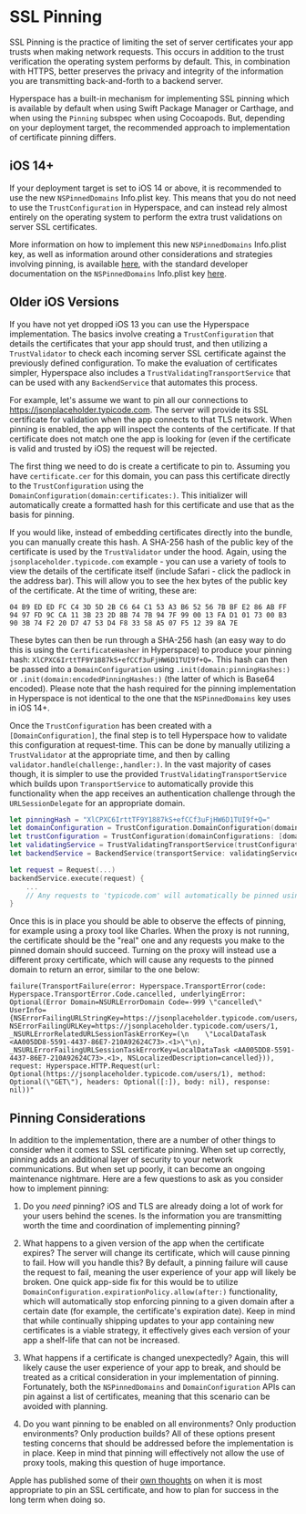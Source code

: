 # SSL Pinning

SSL Pinning is the practice of limiting the set of server certificates your app trusts when making network requests. This occurs in addition to the trust verification the operating system performs by default. This, in combination with HTTPS, better preserves the privacy and integrity of the information you are transmitting back-and-forth to a backend server.

Hyperspace has a built-in mechanism for implementing SSL pinning which is available by default when using Swift Package Manager or Carthage, and when using the `Pinning` subspec when using Cocoapods. But, depending on your deployment target, the recommended approach to implementation of certificate pinning differs.


## iOS 14+

If your deployment target is set to iOS 14 or above, it is recommended to use the new `NSPinnedDomains` Info.plist key. This means that you do not need to use the `TrustConfiguration` in Hyperspace, and can instead rely almost entirely on the operating system to perform the extra trust validations on server SSL certificates.

More information on how to implement this new `NSPinnedDomains` Info.plist key, as well as information around other considerations and strategies involving pinning, is available [here](https://developer.apple.com/news/?id=g9ejcf8y), with the standard developer documentation on the `NSPinnedDomains` Info.plist key [here](https://developer.apple.com/documentation/bundleresources/information_property_list/nsapptransportsecurity/nspinneddomains).


## Older iOS Versions

If you have not yet dropped iOS 13 you can use the Hyperspace implementation. The basics involve creating a `TrustConfiguration` that details the certificates that your app should trust, and then utilizing a `TrustValidator` to check each incoming server SSL certificate against the previously defined configuration. To make the evaluation of certificates simpler, Hyperspace also includes a `TrustValidatingTransportService` that can be used with any `BackendService` that automates this process.

For example, let's assume we want to pin all our connections to https://jsonplaceholder.typicode.com. The server will provide its SSL certificate for validation when the app connects to that TLS network. When pinning is enabled, the app will inspect the contents of the certificate. If that certificate does not match one the app is looking for (even if the certificate is valid and trusted by iOS) the request will be rejected.

The first thing we need to do is create a certificate to pin to. Assuming you have `certificate.cer` for this domain, you can pass this certificate directly to the `TrustConfiguration` using the `DomainConfiguration(domain:certificates:)`. This initializer will automatically create a formatted hash for this certificate and use that as the basis for pinning.

If you would like, instead of embedding certificates directly into the bundle, you can manually create this hash. A SHA-256 hash of the public key of the certificate is used by the `TrustValidator` under the hood. Again, using the `jsonplaceholder.typicode.com` example - you can use a variety of tools to view the details of the certificate itself (include Safari - click the padlock in the address bar). This will allow you to see the hex bytes of the public key of the certificate. At the time of writing, these are:

`04 B9 ED ED FC C4 3D 5D 2B C6 64 C1 53 A3 B6 52 56 7B BF E2 86 AB FF 94 97 FD 9C CA 11 3B 23 2D 8B 74 7B 94 7F 99 00 13 FA D1 01 73 00 B3 90 3B 74 F2 20 D7 47 53 D4 F8 33 58 A5 07 F5 12 39 8A 7E`

These bytes can then be run through a SHA-256 hash (an easy way to do this is using the `CertificateHasher` in Hyperspace) to produce your pinning hash: `XlCPXC6IrttTF9Y1887kS+efCCf3uFjHW6D1TUI9f+Q=`. This hash can then be passed into a `DomainConfiguration` using `.init(domain:pinningHashes:)` or `.init(domain:encodedPinningHashes:)` (the latter of which is Base64 encoded). Please note that the hash required for the pinning implementation in Hyperspace is not identical to the one that the `NSPinnedDomains` key uses in iOS 14+.

Once the `TrustConfiguration` has been created with a `[DomainConfiguration]`, the final step is to tell Hyperspace how to validate this configuration at request-time. This can be done by manually utilizing a `TrustValidator` at the appropriate time, and then by calling `validator.handle(challenge:,handler:)`. In the vast majority of cases though, it is simpler to use the provided `TrustValidatingTransportService` which builds upon `TransportService` to automatically provide this functionality when the app receives an authentication challenge through the `URLSessionDelegate` for an appropriate domain.

```swift
let pinningHash = "XlCPXC6IrttTF9Y1887kS+efCCf3uFjHW6D1TUI9f+Q="
let domainConfiguration = TrustConfiguration.DomainConfiguration(domain: "typicode.com", enforced: true, encodedPinningHashes: [pinningHash])
let trustConfiguration = TrustConfiguration(domainConfigurations: [domainConfiguration])
let validatingService = TrustValidatingTransportService(trustConfiguration: trustConfiguration)
let backendService = BackendService(transportService: validatingService)

let request = Request(...)
backendService.execute(request) {
    ...
    // Any requests to 'typicode.com' will automatically be pinned using the provided configuration.
}
```

Once this is in place you should be able to observe the effects of pinning, for example using a proxy tool like Charles. When the proxy is not running, the certificate should be the "real" one and any requests you make to the pinned domain should succeed. Turning on the proxy will instead use a different proxy certificate, which will cause any requests to the pinned domain to return an error, similar to the one below:


``` 
failure(TransportFailure(error: Hyperspace.TransportError(code: Hyperspace.TransportError.Code.cancelled, underlyingError: Optional(Error Domain=NSURLErrorDomain Code=-999 \"cancelled\" UserInfo={NSErrorFailingURLStringKey=https://jsonplaceholder.typicode.com/users/1, NSErrorFailingURLKey=https://jsonplaceholder.typicode.com/users/1, _NSURLErrorRelatedURLSessionTaskErrorKey=(\n    \"LocalDataTask <AA005DD8-5591-4437-86E7-210A92624C73>.<1>\"\n), _NSURLErrorFailingURLSessionTaskErrorKey=LocalDataTask <AA005DD8-5591-4437-86E7-210A92624C73>.<1>, NSLocalizedDescription=cancelled})), request: Hyperspace.HTTP.Request(url: Optional(https://jsonplaceholder.typicode.com/users/1), method: Optional(\"GET\"), headers: Optional([:]), body: nil), response: nil))"
```

## Pinning Considerations

In addition to the implementation, there are a number of other things to consider when it comes to SSL certificate pinning. When set up correctly, pinning adds an additional layer of security to your network communications. But when set up poorly, it can become an ongoing maintenance nightmare. Here are a few questions to ask as you consider how to implement pinning:

1) Do you _need_ pinning? iOS and TLS are already doing a lot of work for your users behind the scenes. Is the information you are transmitting worth the time and coordination of implementing pinning?

2) What happens to a given version of the app when the certificate expires? The server will change its certificate, which will cause pinning to fail. How will you handle this? By default, a pinning failure will cause the request to fail, meaning the user experience of your app will likely be broken. One quick app-side fix for this would be to utilize `DomainConfiguration.expirationPolicy.allow(after:)` functionality, which will automatically stop enforcing pinning to a given domain after a certain date (for example, the certificate's expiration date). Keep in mind that while continually shipping updates to your app containing new certificates is a viable strategy, it effectively gives each version of your app a shelf-life that can not be increased.

3) What happens if a certificate is changed unexpectedly? Again, this will likely cause the user experience of your app to break, and should be treated as a critical consideration in your implementation of pinning. Fortunately, both the `NSPinnedDomains` and `DomainConfiguration` APIs can pin against a list of certificates, meaning that this scenario can be avoided with planning.

4) Do you want pinning to be enabled on all environments? Only production environments? Only production builds? All of these options present testing concerns that should be addressed before the implementation is in place. Keep in mind that pinning will effectively not allow the use of proxy tools, making this question of huge importance.

Apple has published some of their [own thoughts](https://developer.apple.com/news/?id=g9ejcf8y) on when it is most appropriate to pin an SSL certificate, and how to plan for success in the long term when doing so.
